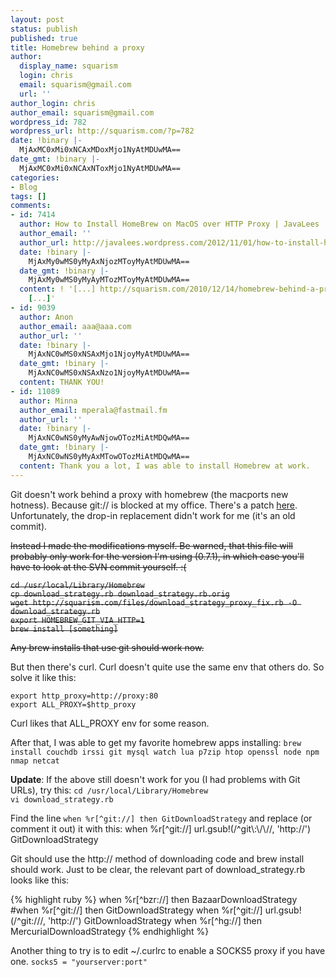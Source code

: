 ```yaml
---
layout: post
status: publish
published: true
title: Homebrew behind a proxy
author:
  display_name: squarism
  login: chris
  email: squarism@gmail.com
  url: ''
author_login: chris
author_email: squarism@gmail.com
wordpress_id: 782
wordpress_url: http://squarism.com/?p=782
date: !binary |-
  MjAxMC0xMi0xNCAxMDoxMjo1NyAtMDUwMA==
date_gmt: !binary |-
  MjAxMC0xMi0xNCAxNToxMjo1NyAtMDUwMA==
categories:
- Blog
tags: []
comments:
- id: 7414
  author: How to Install HomeBrew on MacOS over HTTP Proxy | JavaLees
  author_email: ''
  author_url: http://javalees.wordpress.com/2012/11/01/how-to-install-homebrew-on-macos-over-http-proxy/
  date: !binary |-
    MjAxMy0wMS0yMyAxNjozMToyMyAtMDUwMA==
  date_gmt: !binary |-
    MjAxMy0wMS0yMyAyMTozMToyMyAtMDUwMA==
  content: ! '[...] http://squarism.com/2010/12/14/homebrew-behind-a-proxy/
    [...]'
- id: 9039
  author: Anon
  author_email: aaa@aaa.com
  author_url: ''
  date: !binary |-
    MjAxNC0wMS0xNSAxMjo1NjoyMyAtMDUwMA==
  date_gmt: !binary |-
    MjAxNC0wMS0xNSAxNzo1NjoyMyAtMDUwMA==
  content: THANK YOU!
- id: 11089
  author: Minna
  author_email: mperala@fastmail.fm
  author_url: ''
  date: !binary |-
    MjAxNC0wNS0yMyAwNjowOTozMiAtMDQwMA==
  date_gmt: !binary |-
    MjAxNC0wNS0yMyAxMTowOTozMiAtMDQwMA==
  content: Thank you a lot, I was able to install Homebrew at work.
---
```

<p>Git doesn't work behind a proxy with homebrew (the macports new hotness).  Because git:// is blocked at my office.  There's a patch <a href="https://github.com/wright/homebrew/commit/c6ecd3bd1c4e04d8d49cf863e9b62a33a4205d44">here</a>.  Unfortunately, the drop-in replacement didn't work for me (it's an old commit).  </p>
<p><del>Instead I made the modifications myself.  Be warned, that this file will probably only work for the version I'm using (0.7.1), in which case you'll have to look at the SVN commit yourself.  :(</del></p>
<p><del>
<code>cd /usr/local/Library/Homebrew
cp download_strategy.rb download_strategy.rb.orig
wget http://squarism.com/files/download_strategy_proxy_fix.rb -O download_strategy.rb
export HOMEBREW_GIT_VIA_HTTP=1
brew install [something]
</code>
</del></p>
<p><del>Any brew installs that use git should work now.  </del></p>
<p>But then there's curl.  Curl doesn't quite use the same env that others do.  So solve it like this:</p>
<p><code>export http_proxy=http://proxy:80
export ALL_PROXY=$http_proxy</code></p>
<p>Curl likes that ALL_PROXY env for some reason.</p>
<p>After that, I was able to get my favorite homebrew apps installing:
<code>brew install couchdb irssi git mysql watch lua p7zip htop openssl node npm nmap netcat</code></p>
<p><strong>Update</strong>: If the above still doesn't work for you (I had problems with Git URLs), try this:
<code>cd /usr/local/Library/Homebrew
vi download_strategy.rb
</code></p>
<p>Find the line <code>when %r[^git://] then GitDownloadStrategy</code> and replace (or comment it out) it with this:
when %r[^git://]
        url.gsub!(/^git\:\/\//, 'http://')
        GitDownloadStrategy
</code></p>
<p>Git should use the http:// method of downloading code and brew install should work.  Just to be clear, the relevant part of download_strategy.rb looks like this:</p>

{% highlight ruby %}  when %r[^bzr://] then BazaarDownloadStrategy
  #when %r[^git://] then GitDownloadStrategy
  when %r[^git://]
        url.gsub!(/^git\:\/\//, 'http://')
        GitDownloadStrategy
  when %r[^hg://] then MercurialDownloadStrategy
{% endhighlight %}

</p>
<p>Another thing to try is to edit ~/.curlrc to enable a SOCKS5 proxy if you have one.
<code>socks5 = "yourserver:port"</code></p>
